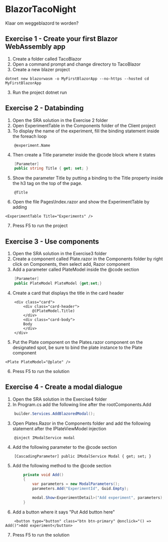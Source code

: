 # BlazorTacoNight
Klaar om weggeblazord te worden?


## Exercise 1 - Create your first Blazor WebAssembly app

1. Create a folder called TacoBlazor
2. Open a command prompt and change directory to TacoBlazor
3. Create a new blazer project

`dotnet new blazorwasm -o MyFirstBlazorApp --no-https --hosted
cd MyFirstBlazorApp`

3. Run the project
dotnet run

## Exercise 2 - Databinding
1. Open the SRA solution in the Exercise 2 folder
2. Open ExperimentTable in the Components folder of the Client project
3. To display the name of the experiment, fill the binding statement inside the foreach loop
```razor
	@experiment.Name
```
4. Then create a Title parameter inside the @code block where it states

```csharp
	[Parameter]
	public string Title { get; set; }
```
5. Show the parameter Title by putting a binding to the Title property inside the h3 tag on the top of the page.
```razor
	@Title
```

6. Open the file Pages\Index.razor and show the ExperimentTable by adding
```razor
<ExperimentTable Title="Experiments" />
```

7. Press F5 to run the project

## Exercise 3 - Use components
1. Open the SRA solution in the Exercise3 folder
2. Create a component called Plate.razor in the Components folder by right click on Components, then select add, Razor component
3. Add a parameter called PlateModel inside the @code section
```csharp
    [Parameter]
    public PlateModel PlateModel {get;set;}
```
4. Create a card that displays the title in the card header

```razor
    <div class="card">
        <div class="card-header">
            @(PlateModel.Title)
        </div>
        <div class="card-body">
		Body
        </div>
    </div>
```

5. Put the Plate component on the Plates.razor component on the designated spot, be sure to bind the plate instance to the Plate component 

```razor
<Plate PlateModel="@plate" />
```
6. Press F5 to run the solution

## Exercise 4 - Create a modal dialogue
1. Open the SRA solution in the Exercise4 folder
2. In Program.cs add the following line after the rootComponents.Add

```csharp
	builder.Services.AddBlazoredModal();
```

3. Open Plates.Razor in the Components folder and add the following statement after the IPlateViewModel injection

```razor
	@inject IModalService modal
```

4. Add the following parameter to the @code section

```razor
	[CascadingParameter] public IModalService Modal { get; set; }
```
5. Add the following method to the @code section

```csharp
        private void Add()
        {
            var parameters = new ModalParameters();
            parameters.Add("ExperimentId", Guid.Empty);

            modal.Show<ExperimentDetail>("Add experiment", parameters);
        }
```

6. Add a button where it says "Put Add button here"

```razor
	<button type="button" class="btn btn-primary" @onclick="() => Add()">Add experiment</button>
```
7. Press F5 to run the solution
